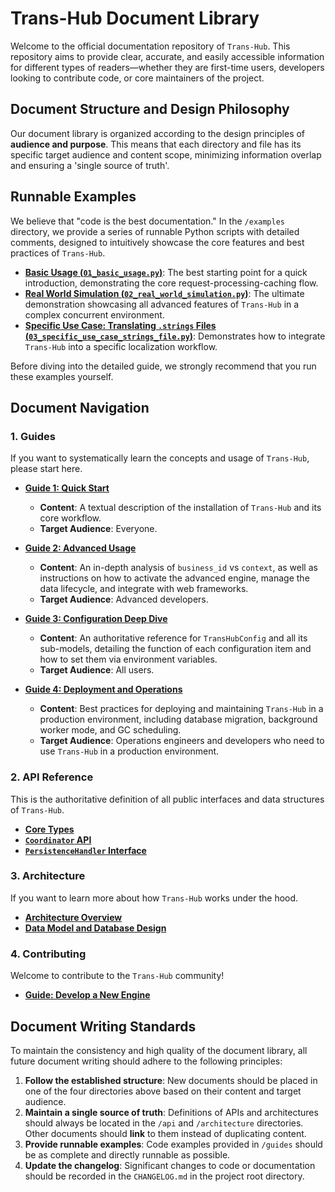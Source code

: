 # **Trans-Hub Document Library**

Welcome to the official documentation repository of `Trans-Hub`. This repository aims to provide clear, accurate, and easily accessible information for different types of readers—whether they are first-time users, developers looking to contribute code, or core maintainers of the project.

## **Document Structure and Design Philosophy**

Our document library is organized according to the design principles of **audience and purpose**. This means that each directory and file has its specific target audience and content scope, minimizing information overlap and ensuring a 'single source of truth'.

## **Runnable Examples**

We believe that "code is the best documentation." In the `/examples` directory, we provide a series of runnable Python scripts with detailed comments, designed to intuitively showcase the core features and best practices of `Trans-Hub`.

- **[Basic Usage (`01_basic_usage.py`)](../examples/01_basic_usage.py)**: The best starting point for a quick introduction, demonstrating the core request-processing-caching flow.
- **[Real World Simulation (`02_real_world_simulation.py`)](../examples/02_real_world_simulation.py)**: The ultimate demonstration showcasing all advanced features of `Trans-Hub` in a complex concurrent environment.
- **[Specific Use Case: Translating `.strings` Files (`03_specific_use_case_strings_file.py`)](../examples/03_specific_use_case_strings_file.py)**: Demonstrates how to integrate `Trans-Hub` into a specific localization workflow.

Before diving into the detailed guide, we strongly recommend that you run these examples yourself.

## **Document Navigation**

### **1. Guides**

If you want to systematically learn the concepts and usage of `Trans-Hub`, please start here.

- **[Guide 1: Quick Start](./guides/01_quickstart.md)**
  - **Content**: A textual description of the installation of `Trans-Hub` and its core workflow.
  - **Target Audience**: Everyone.

- **[Guide 2: Advanced Usage](./guides/02_advanced_usage.md)**
  - **Content**: An in-depth analysis of `business_id` vs `context`, as well as instructions on how to activate the advanced engine, manage the data lifecycle, and integrate with web frameworks.
  - **Target Audience**: Advanced developers.

- **[Guide 3: Configuration Deep Dive](./guides/03_configuration.md)**
  - **Content**: An authoritative reference for `TransHubConfig` and all its sub-models, detailing the function of each configuration item and how to set them via environment variables.
  - **Target Audience**: All users.

- **[Guide 4: Deployment and Operations](./guides/04_deployment.md)**
  - **Content**: Best practices for deploying and maintaining `Trans-Hub` in a production environment, including database migration, background worker mode, and GC scheduling.
  - **Target Audience**: Operations engineers and developers who need to use `Trans-Hub` in a production environment.

### **2. API Reference**

This is the authoritative definition of all public interfaces and data structures of `Trans-Hub`.

- **[Core Types](./api/core_types.md)**
- **[`Coordinator` API](./api/coordinator.md)**
- **[`PersistenceHandler` Interface](./api/persistence_handler.md)**

### **3. Architecture**

If you want to learn more about how `Trans-Hub` works under the hood.

- **[Architecture Overview](./architecture/01_overview.md)**
- **[Data Model and Database Design](./architecture/02_data_model.md)**

### **4. Contributing**

Welcome to contribute to the `Trans-Hub` community!

- **[Guide: Develop a New Engine](./contributing/developing_engines.md)**

## **Document Writing Standards**

To maintain the consistency and high quality of the document library, all future document writing should adhere to the following principles:

1. **Follow the established structure**: New documents should be placed in one of the four directories above based on their content and target audience.  
2. **Maintain a single source of truth**: Definitions of APIs and architectures should always be located in the `/api` and `/architecture` directories. Other documents should **link** to them instead of duplicating content.  
3. **Provide runnable examples**: Code examples provided in `/guides` should be as complete and directly runnable as possible.  
4. **Update the changelog**: Significant changes to code or documentation should be recorded in the `CHANGELOG.md` in the project root directory.
